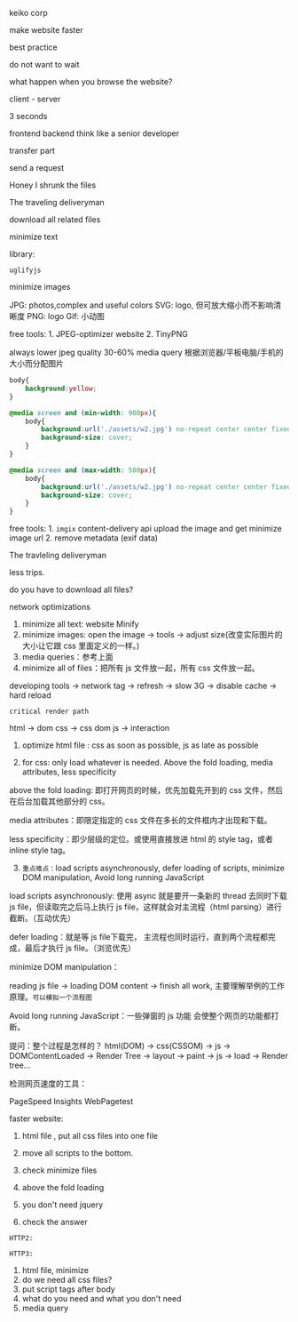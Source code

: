 keiko corp

make website faster

best practice

do not want to wait

what happen when you browse the website?

client - server

3 seconds

frontend backend think like a senior developer

transfer part

send a request

Honey I shrunk the files

The traveling deliveryman

download all related files

minimize text

library:

`uglifyjs`

minimize images

JPG: photos,complex and useful colors
SVG: logo, 但可放大缩小而不影响清晰度
PNG: logo
Gif: 小动图

free tools: 1. JPEG-optimizer website
            2. TinyPNG

always lower jpeg quality 30-60%
media query 根据浏览器/平板电脑/手机的大小而分配图片

```css
body{
    background:yellow;
}

@media screen and (min-width: 900px){
    body{
        background:url('./assets/w2.jpg') no-repeat center center fixed;
        background-size: cover;
    }
}

@media screen and (max-width: 500px){
    body{
        background:url('./assets/w2.jpg') no-repeat center center fixed;
        background-size: cover;
    }
}
```

free tools: 1. `imgix`    content-delivery api
            upload the image and get minimize image url
            2. remove metadata (exif data)


The travleling deliveryman

less trips.

do you have to download all files?

network optimizations

1. minimize all text: website Minify
2. minimize images: open the image -> tools -> adjust size(改变实际图片的大小让它跟 css 里面定义的一样。)
3. media queries：参考上面
4. minimize all of files：把所有 js 文件放一起，所有 css 文件放一起。

developing tools -> network tag -> refresh -> slow 3G -> disable cache -> hard reload

















`critical render path `

html -> dom 
css -> css dom
js -> interaction

1. optimize html file : css as soon as possible, js as late as possible

2. for css: only load whatever is needed. Above the fold loading, media attributes, less specificity

above the fold loading: 即打开网页的时候，优先加载先开到的 css 文件，然后在后台加载其他部分的 css。

media attributes：即限定指定的 css 文件在多长的文件框内才出现和下载。

less specificity：即少层级的定位。或使用直接放进 html 的 style tag，或者 inline style tag。

3. `重点难点：`load scripts asynchronously, defer loading of scripts, minimize DOM manipulation, Avoid long running JavaScript

load scripts asynchronously: 使用 async 就是要开一条新的 thread 去同时下载 js file，但读取完之后马上执行 js file，这样就会对主流程（html parsing）进行截断。（互动优先）

defer loading：就是等 js file下载完， 主流程也同时运行，直到两个流程都完成，最后才执行 js file。（浏览优先）

minimize DOM manipulation：

reading js file -> loading DOM content -> finish all work, 主要理解举例的工作原理。`可以模拟一个流程图`

Avoid long running JavaScript：一些弹窗的 js 功能 会使整个网页的功能都打断。

提问：整个过程是怎样的？
html(DOM) -> css(CSSOM) -> js -> DOMContentLoaded -> Render Tree -> layout -> paint -> js -> load -> Render tree...

检测网页速度的工具：

PageSpeed Insights
WebPagetest

faster website:

1. html file , put all css files into one file

2. move all scripts to the bottom.

3. check minimize files

4. above the fold loading

5. you don't need jquery

6. check the answer


`HTTP2:`

`HTTP3:`

1. html file, minimize
2. do we need all css files?
3. put script tags after body
4. what do you need and what you don't need
5. media query














